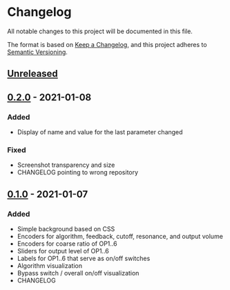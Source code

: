 # Changelog

All notable changes to this project will be documented in this file.

The format is based on [Keep a Changelog](https://keepachangelog.com/en/1.0.0/),
and this project adheres to [Semantic Versioning](https://semver.org/spec/v2.0.0.html).

## [Unreleased]

## [0.2.0] - 2021-01-08

### Added

- Display of name and value for the last parameter changed

### Fixed

- Screenshot transparency and size
- CHANGELOG pointing to wrong repository

## [0.1.0] - 2021-01-07

### Added

- Simple background based on CSS
- Encoders for algorithm, feedback, cutoff, resonance, and output volume
- Encoders for coarse ratio of OP1..6
- Sliders for output level of OP1..6
- Labels for OP1..6 that serve as on/off switches
- Algorithm visualization
- Bypass switch / overall on/off visualization
- CHANGELOG


[unreleased]: https://github.com/danielappelt/dexed-mod-ui/compare/v0.2.0...HEAD
[0.2.0]: https://github.com/danielappelt/dexed-mod-ui/compare/v0.1.0...v0.2.0
[0.1.0]: https://github.com/danielappelt/dexed-mod-ui/releases/tag/v0.1.0
